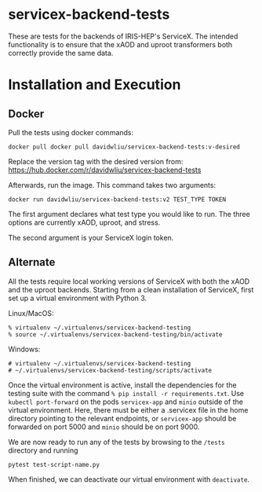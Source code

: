 # servicex-backend-tests

These are tests for the backends of IRIS-HEP's ServiceX. The intended functionality is to ensure that the xAOD and uproot transformers both correctly provide the same data.

# Installation and Execution

## Docker

Pull the tests using docker commands:

```
docker pull docker pull davidwliu/servicex-backend-tests:v-desired
```

Replace the version tag with the desired version from: https://hub.docker.com/r/davidwliu/servicex-backend-tests

Afterwards, run the image. This command takes two arguments:

```
docker run davidwliu/servicex-backend-tests:v2 TEST_TYPE TOKEN
```

The first argument declares what test type you would like to run. The three options are currently xAOD, uproot, and stress.

The second argument is your ServiceX login token.

## Alternate

All the tests require local working versions of ServiceX with both the xAOD and the uproot backends. Starting from a clean installation of ServiceX, first set up a virtual environment with Python 3.

Linux/MacOS:
```
% virtualenv ~/.virtualenvs/servicex-backend-testing
% source ~/.virtualenvs/servicex-backend-testing/bin/activate
```

Windows:
```
# virtualenv ~/.virtualenvs/servicex-backend-testing
# ~/.virtualenvs/servicex-backend-testing/scripts/activate
```

Once the virtual environment is active, install the dependencies for the testing suite with the command `% pip install -r requirements.txt`.
Use `kubectl port-forward` on the pods `servicex-app` and `minio` outside of the virtual environment. Here, there must be either a .servicex file in the home directory pointing to the relevant endpoints, or `servicex-app` should be forwarded on port 5000 and `minio` should be on port 9000.

We are now ready to run any of the tests by browsing to the `/tests` directory and running

```
pytest test-script-name.py
```

When finished, we can deactivate our virtual environment with `deactivate`.
